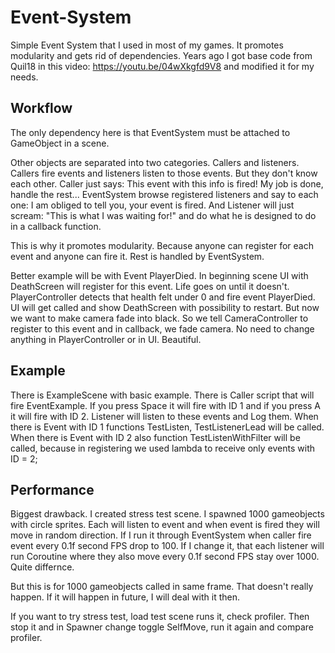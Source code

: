 # Event-System
Simple Event System that I used in most of my games. It promotes modularity and gets rid of dependencies.
Years ago I got base code from Quil18 in this video: https://youtu.be/04wXkgfd9V8 and modified it for my needs.

## Workflow
The only dependency here is that EventSystem must be attached to GameObject in a scene.

Other objects are separated into two categories. Callers and listeners. Callers fire events and listeners listen to those events. But they don't know each other. 
Caller just says: This event with this info is fired! My job is done, handle the rest... 
EventSystem browse registered listeners and say to each one: I am obliged to tell you, your event is fired. 
And Listener will just scream: "This is what I was waiting for!" and do what he is designed to do in a callback function.

This is why it promotes modularity. Because anyone can register for each event and anyone can fire it. Rest is handled by EventSystem.

Better example will be with Event PlayerDied. In beginning scene UI with DeathScreen will register for this event. Life goes on until it doesn't. PlayerController detects that health felt under 0 and fire event PlayerDied. UI will get called and show DeathScreen with possibility to restart.
But now we want to make camera fade into black. So we tell CameraController to register to this event and in callback, we fade camera. 
No need to change anything in PlayerController or in UI. Beautiful.

## Example
There is ExampleScene with basic example. There is Caller script that will fire EventExample. If you press Space it will fire with ID 1 and if you press A it will fire with ID 2. 
Listener will listen to these events and Log them.
When there is Event with ID 1 functions TestListen, TestListenerLead will be called. 
When there is Event with ID 2 also function TestListenWithFilter will be called, because in registering we used lambda to receive only events with ID = 2;

## Performance
Biggest drawback. I created stress test scene. I spawned 1000 gameobjects with circle sprites. Each will listen to event and when event is fired they will move in random direction. 
If I run it through EventSystem when caller fire event every 0.1f second FPS drop to 100. If I change it, that each listener will run Coroutine where they also move every 0.1f second FPS stay over 1000. Quite differnce. 

But this is for 1000 gameobjects called in same frame. That doesn't really happen. If it will happen in future, I will deal with it then. 

If you want to try stress test, load test scene runs it, check profiler. Then stop it and in Spawner change toggle SelfMove, run it again and compare profiler.
